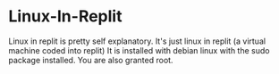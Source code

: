 # Linux-In-Replit
Linux in replit is pretty self explanatory. It's just linux in replit (a virtual machine coded into replit)
It is installed with debian linux with the sudo package installed. You are also granted root.
